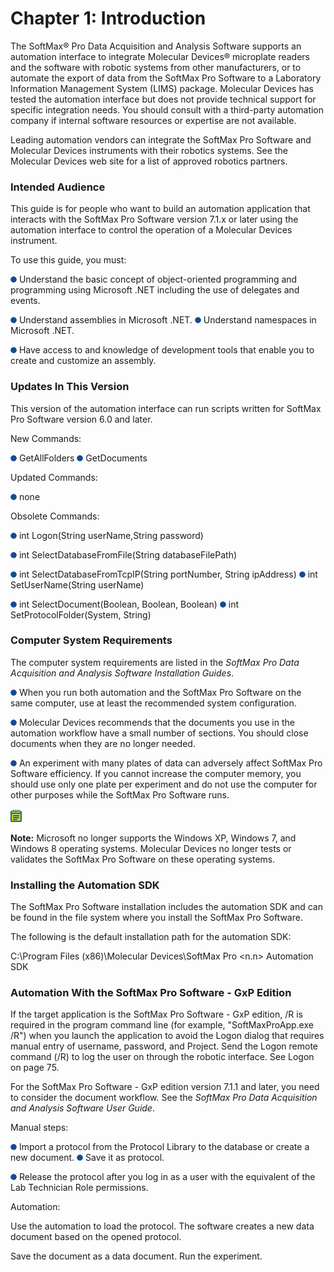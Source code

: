 # Chapter 1: Introduction

The SoftMax® Pro Data Acquisition and Analysis Software supports an automation interface to integrate Molecular Devices® microplate readers and the software with robotic systems from other manufacturers, or to automate the export of data from the SoftMax Pro Software to a Laboratory Information Management System (LIMS) package. Molecular Devices has tested the automation interface but does not provide technical support for specific integration needs. You should consult with a third-party automation company if internal software resources or expertise are not available.

Leading automation vendors can integrate the SoftMax Pro Software and Molecular Devices instruments with their robotics systems. See the Molecular Devices web site for a list of approved robotics partners.

### Intended Audience <a href="#intended-audience" id="intended-audience"></a>

This guide is for people who want to build an automation application that interacts with the SoftMax Pro Software version 7.1.x or later using the automation interface to control the operation of a Molecular Devices instrument.

To use this guide, you must:

![](<../../../../.gitbook/assets/1 (24).png>) Understand the basic concept of object-oriented programming and programming using Microsoft .NET including the use of delegates and events.

![](<../../../../.gitbook/assets/2 (13).png>) Understand assemblies in Microsoft .NET. ![](<../../../../.gitbook/assets/3 (15).png>) Understand namespaces in Microsoft .NET.

![](<../../../../.gitbook/assets/4 (14).png>) Have access to and knowledge of development tools that enable you to create and customize an assembly.

### Updates In This Version <a href="#updates-in-this-version" id="updates-in-this-version"></a>

This version of the automation interface can run scripts written for SoftMax Pro Software version 6.0 and later.

New Commands:

![](<../../../../.gitbook/assets/5 (13).png>) GetAllFolders ![](<../../../../.gitbook/assets/6 (10).png>) GetDocuments

Updated Commands:

![](<../../../../.gitbook/assets/7 (7).png>) none

Obsolete Commands:

![](<../../../../.gitbook/assets/8 (5).png>) int Logon(String userName,String password)

![](<../../../../.gitbook/assets/9 (4).png>) int SelectDatabaseFromFile(String databaseFilePath)

![](<../../../../.gitbook/assets/10 (2) (1).png>) int SelectDatabaseFromTcpIP(String portNumber, String ipAddress) ![](<../../../../.gitbook/assets/11 (2) (1).png>) int SetUserName(String userName)

![](<../../../../.gitbook/assets/12 (2) (1).png>) int SelectDocument(Boolean, Boolean, Boolean) ![](<../../../../.gitbook/assets/13 (2) (1).png>) int SetProtocolFolder(System, String)

### Computer System Requirements <a href="#computer-system-requirements" id="computer-system-requirements"></a>

The computer system requirements are listed in the _SoftMax Pro Data Acquisition and Analysis Software Installation Guides_.

![](<../../../../.gitbook/assets/14 (3).png>) When you run both automation and the SoftMax Pro Software on the same computer, use at least the recommended system configuration.

![](<../../../../.gitbook/assets/15 (3).png>) Molecular Devices recommends that the documents you use in the automation workflow have a small number of sections. You should close documents when they are no longer needed.

![](<../../../../.gitbook/assets/16 (3).png>) An experiment with many plates of data can adversely affect SoftMax Pro Software efficiency. If you cannot increase the computer memory, you should use only one plate per experiment and do not use the computer for other purposes while the SoftMax Pro Software runs.

![](<../../../../.gitbook/assets/17 (3).png>)

**Note:** Microsoft no longer supports the Windows XP, Windows 7, and Windows 8 operating systems. Molecular Devices no longer tests or validates the SoftMax Pro Software on these operating systems.

### Installing the Automation SDK <a href="#installing-the-automation-sdk" id="installing-the-automation-sdk"></a>

The SoftMax Pro Software installation includes the automation SDK and can be found in the file system where you install the SoftMax Pro Software.

The following is the default installation path for the automation SDK:

C:\Program Files (x86)\Molecular Devices\SoftMax Pro \<n.n> Automation SDK

### Automation With the SoftMax Pro Software - GxP Edition <a href="#automation-with-the-softmax-pro-software" id="automation-with-the-softmax-pro-software"></a>

If the target application is the SoftMax Pro Software - GxP edition, /R is required in the program command line (for example, "SoftMaxProApp.exe /R") when you launch the application to avoid the Logon dialog that requires manual entry of username, password, and Project. Send the Logon remote command (/R) to log the user on through the robotic interface. See Logon on page 75.

For the SoftMax Pro Software - GxP edition version 7.1.1 and later, you need to consider the document workflow. See the _SoftMax Pro Data Acquisition and Analysis Software User Guide_.

Manual steps:

![](<../../../../.gitbook/assets/18 (2).png>) Import a protocol from the Protocol Library to the database or create a new document. ![](<../../../../.gitbook/assets/19 (2).png>) Save it as protocol.

![](<../../../../.gitbook/assets/20 (2).png>) Release the protocol after you log in as a user with the equivalent of the Lab Technician Role permissions.

Automation:

&#x20;Use the automation to load the protocol. The software creates a new data document based on the opened protocol.

&#x20;Save the document as a data document.  Run the experiment.

